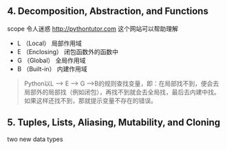 ## 4. Decomposition, Abstraction, and Functions

scope 令人迷惑
http://pythontutor.com 这个网站可以帮助理解

* L （Local） 局部作用域
* E （Enclosing） 闭包函数外的函数中
* G （Global） 全局作用域
* B （Built-in） 内建作用域

> Python以L –> E –> G –>B的规则查找变量，即：在局部找不到，便会去局部外的局部找（例如闭包），再找不到就会去全局找，最后去内建中找。如果这样还找不到，那就提示变量不存在的错误。


## 5. Tuples, Lists, Aliasing, Mutability, and Cloning

two new data types
